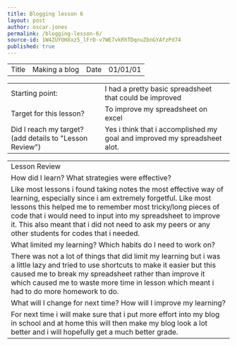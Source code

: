 ```yaml
---
title: Blogging lesson 6
layout: post
author: oscar.jones
permalink: /blogging-lesson-6/
source-id: 1W4ZUYOHXxz5_lFrD-v7WE7vkRhTDqnuZbnGYAfzPd74
published: true
---
```

<table>
  <tr>
    <td>Title</td>
    <td>Making a blog</td>
    <td>Date</td>
    <td>01/01/01</td>
  </tr>
</table>


<table>
  <tr>
    <td>Starting point:</td>
    <td>I had a pretty basic spreadsheet that could be improved</td>
  </tr>
  <tr>
    <td>Target for this lesson?</td>
    <td>To improve my spreadsheet on excel </td>
  </tr>
  <tr>
    <td>Did I reach my target? 
(add details to "Lesson Review")</td>
    <td> Yes i think that i accomplished my goal and improved my spreadsheet alot.</td>
  </tr>
</table>


<table>
  <tr>
    <td>Lesson Review</td>
  </tr>
  <tr>
    <td>How did I learn? What strategies were effective? </td>
  </tr>
  <tr>
    <td>Like most lessons i found taking notes the most effective way of learning, especially since i am extremely forgetful. Like most lessons this helped me to remember most tricky/long pieces of code that i would need to input into my spreadsheet to improve it. This also meant that i did not need to ask my peers or any other students for codes that i needed.</td>
  </tr>
  <tr>
    <td>What limited my learning? Which habits do I need to work on? </td>
  </tr>
  <tr>
    <td>There was not a lot of things that did limit my learning but i was a little lazy and tried to use shortcuts to make it easier but this caused me to break my spreadsheet rather than improve it which caused me to waste more time in lesson which meant i had to do more homework to do.</td>
  </tr>
  <tr>
    <td>What will I change for next time? How will I improve my learning?</td>
  </tr>
  <tr>
    <td>For next time i will make sure that i put more effort into my blog in school and at home this will then make my blog look a lot better and i will hopefully get a much better grade.</td>
  </tr>
</table>


